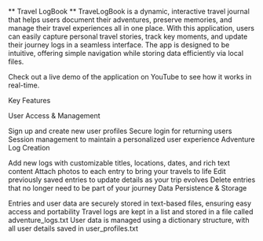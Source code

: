 
**
Travel LogBook 
**
TraveLogBook is a dynamic, interactive travel journal that helps users document their adventures, preserve memories, and manage their travel experiences all in one place. With this application, users can easily capture personal travel stories, track key moments, and update their journey logs in a seamless interface. The app is designed to be intuitive, offering simple navigation while storing data efficiently via local files.

Check out a live demo of the application on YouTube to see how it works in real-time.

Key Features

User Access & Management

Sign up and create new user profiles
Secure login for returning users
Session management to maintain a personalized user experience
Adventure Log Creation

Add new logs with customizable titles, locations, dates, and rich text content
Attach photos to each entry to bring your travels to life
Edit previously saved entries to update details as your trip evolves
Delete entries that no longer need to be part of your journey
Data Persistence & Storage

Entries and user data are securely stored in text-based files, ensuring easy access and portability
Travel logs are kept in a list and stored in a file called adventure_logs.txt
User data is managed using a dictionary structure, with all user details saved in user_profiles.txt
